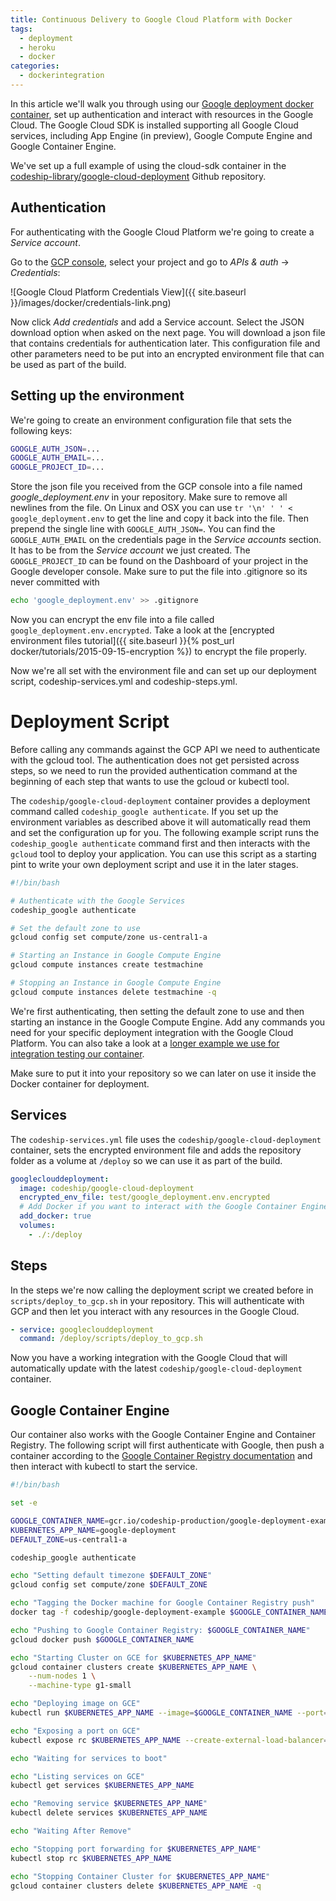 ```yaml
---
title: Continuous Delivery to Google Cloud Platform with Docker
tags:
  - deployment
  - heroku
  - docker
categories:
  - dockerintegration
---
```


In this article we'll walk you through using our [Google deployment docker container](https://github.com/codeship-library/google-cloud-deployment), set up authentication and interact with resources in the Google Cloud. The Google Cloud SDK is installed supporting all Google Cloud services, including App Engine (in preview), Google Compute Engine and Google Container Engine.

We've set up a full example of using the cloud-sdk container in the [codeship-library/google-cloud-deployment](https://github.com/codeship-library/google-cloud-deployment) Github repository.

## Authentication

For authenticating with the Google Cloud Platform we're going to create a *Service account*.

Go to the [GCP console](https://console.developers.google.com), select your project and go to *APIs & auth* &rarr; *Credentials*:

![Google Cloud Platform Credentials View]({{ site.baseurl }}/images/docker/credentials-link.png)

Now click *Add credentials* and add a Service account. Select the JSON download option when asked on the next page. You will download a json file that contains credentials for authentication later. This configuration file and other parameters need to be put into an encrypted environment file that can be used as part of the build.

## Setting up the environment

We're going to create an environment configuration file that sets the following keys:

```bash
GOOGLE_AUTH_JSON=...
GOOGLE_AUTH_EMAIL=...
GOOGLE_PROJECT_ID=...
```

Store the json file you received from the GCP console into a file named *google_deployment.env* in your repository. Make sure to remove all newlines from the file. On Linux and OSX you can use `tr '\n' ' ' < google_deployment.env` to get the line and copy it back into the file. Then prepend the single line with `GOOGLE_AUTH_JSON=`. You can find the `GOOGLE_AUTH_EMAIL` on the credentials page in the *Service accounts* section. It has to be from the *Service account* we just created. The `GOOGLE_PROJECT_ID` can be found on the Dashboard of your project in the Google developer console. Make sure to put the file into .gitignore so its never committed with

```bash
echo 'google_deployment.env' >> .gitignore
```

Now you can encrypt the env file into a file called `google_deployment.env.encrypted`. Take a look at the [encrypted environment files tutorial]({{ site.baseurl }}{% post_url docker/tutorials/2015-09-15-encryption %}) to encrypt the file properly.

Now we're all set with the environment file and can set up our deployment script, codeship-services.yml and codeship-steps.yml.

# Deployment Script

Before calling any commands against the GCP API we need to authenticate with the gcloud tool. The authentication does not get persisted across steps, so we need to run the provided authentication command at the beginning of each step that wants to use the gcloud or kubectl tool.

The `codeship/google-cloud-deployment` container provides a deployment command called `codeship_google authenticate`. If you set up the environment variables as described above it will automatically read them and set the configuration up for you. The following example script runs the `codeship_google authenticate` command first and then interacts with the `gcloud` tool to deploy your application. You can use this script as a starting pint to write your own deployment script and use it in the later stages.

```bash
#!/bin/bash

# Authenticate with the Google Services
codeship_google authenticate

# Set the default zone to use
gcloud config set compute/zone us-central1-a

# Starting an Instance in Google Compute Engine
gcloud compute instances create testmachine

# Stopping an Instance in Google Compute Engine
gcloud compute instances delete testmachine -q
```

We're first authenticating, then setting the default zone to use and then starting an instance in the Google Compute Engine. Add any commands you need for your specific deployment integration with the Google Cloud Platform. You can also take a look at a [longer example we use for integration testing our container](https://github.com/codeship-library/google-cloud-deployment/blob/master/test/deploy_to_google.sh).

Make sure to put it into your repository so we can later on use it inside the Docker container for deployment.

## Services

The `codeship-services.yml` file uses the `codeship/google-cloud-deployment` container, sets the encrypted environment file and adds the repository folder as a volume at `/deploy` so we can use it as part of the build.

```yaml
googleclouddeployment:
  image: codeship/google-cloud-deployment
  encrypted_env_file: test/google_deployment.env.encrypted
  # Add Docker if you want to interact with the Google Container Engine and Google Container Registry
  add_docker: true
  volumes:
    - ./:/deploy
```

## Steps

In the steps we're now calling the deployment script we created before in `scripts/deploy_to_gcp.sh` in your repository. This will authenticate with GCP and then let you interact with any resources in the Google Cloud.

```yaml
- service: googleclouddeployment
  command: /deploy/scripts/deploy_to_gcp.sh
```

Now you have a working integration with the Google Cloud that will automatically update with the latest `codeship/google-cloud-deployment` container.

## Google Container Engine

Our container also works with the Google Container Engine and Container Registry. The following script will first authenticate with Google, then push a container according to the [Google Container Registry documentation](https://cloud.google.com/container-registry/) and then interact with kubectl to start the service.

```bash
#!/bin/bash

set -e

GOOGLE_CONTAINER_NAME=gcr.io/codeship-production/google-deployment-example
KUBERNETES_APP_NAME=google-deployment
DEFAULT_ZONE=us-central1-a

codeship_google authenticate

echo "Setting default timezone $DEFAULT_ZONE"
gcloud config set compute/zone $DEFAULT_ZONE

echo "Tagging the Docker machine for Google Container Registry push"
docker tag -f codeship/google-deployment-example $GOOGLE_CONTAINER_NAME

echo "Pushing to Google Container Registry: $GOOGLE_CONTAINER_NAME"
gcloud docker push $GOOGLE_CONTAINER_NAME

echo "Starting Cluster on GCE for $KUBERNETES_APP_NAME"
gcloud container clusters create $KUBERNETES_APP_NAME \
    --num-nodes 1 \
    --machine-type g1-small

echo "Deploying image on GCE"
kubectl run $KUBERNETES_APP_NAME --image=$GOOGLE_CONTAINER_NAME --port=8080

echo "Exposing a port on GCE"
kubectl expose rc $KUBERNETES_APP_NAME --create-external-load-balancer=true

echo "Waiting for services to boot"

echo "Listing services on GCE"
kubectl get services $KUBERNETES_APP_NAME

echo "Removing service $KUBERNETES_APP_NAME"
kubectl delete services $KUBERNETES_APP_NAME

echo "Waiting After Remove"

echo "Stopping port forwarding for $KUBERNETES_APP_NAME"
kubectl stop rc $KUBERNETES_APP_NAME

echo "Stopping Container Cluster for $KUBERNETES_APP_NAME"
gcloud container clusters delete $KUBERNETES_APP_NAME -q
```
